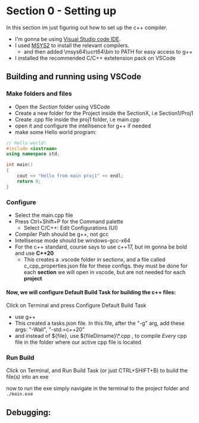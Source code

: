 # Section 0 - Setting up
In this section im just figuring out how to set up the c++ compiler.

- I'm gonna be using [Visual Studio code IDE](https://code.visualstudio.com/).
- I used [MSYS2](https://www.msys2.org/) to install the relevant compilers.
  - and then added \msys64\ucrt64\bin to PATH for easy access to g++
- I installed the recommended C/C++ extetension pack on VSCode


## Building and running using VSCode

### Make folders and files
- Open the *Section* folder using VSCode
- Create a new folder for the Project inside the SectionX, i.e Section1/Proj1
- Create .cpp file inside the proj1 folder, i.e main.cpp
- open it and configure the intellisence for g++ if needed
- make some Hello world program:

```c++
// hello world!
#include <iostream>
using namespace std;

int main()
{
    cout << "Hello from main proj1" << endl;
    return 0;
}
```

### Configure
- Select the main.cpp file
- Press Ctrl+Shift+P for the Command palette
  - Select C/C++: Edit Configurations (UI)
- Compiler Path should be g++, not gcc
- Intellisense mode should be windows-gcc-x64
- For the c++ standard, course says to use c++17, but im gonna be bold and use **C++20**
  - This creates a .vscode folder in sectionx, and a file called c_cpp_properties.json file for these configs. they must be done for each **section** we will open in vscode, but are not needed for each **project**


#### Now, we will configure Default Build Task for building the c++ files:
Click on Terminal and press Configure Default Build Task
  - use g++
- This created a tasks.json file.
  In this file, after the "-g" arg, add these args: "-Wall", "-std:=c++20"
- and instead of ${file}, use ${fileDirname}\\*.cpp  , to compile *Every* cpp file in the folder where our active cpp file is located

### Run Build

Click on Terminal, and Run Build Task (or just CTRL+SHIFT+B) to build the file(s) into an exe

now to run the exe simply navigate in the terminal to the project folder and ```./main.exe```


## Debugging:
